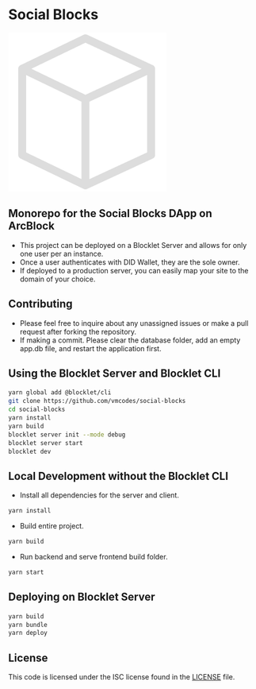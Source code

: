 # Social Blocks

![Social Blocks](logo.png)

## Monorepo for the Social Blocks DApp on ArcBlock

- This project can be deployed on a Blocklet Server and allows for only one user per an instance.
- Once a user authenticates with DID Wallet, they are the sole owner.
- If deployed to a production server, you can easily map your site to the domain of your choice.

## Contributing

- Please feel free to inquire about any unassigned issues or make a pull request after forking the repository.
- If making a commit. Please clear the database folder, add an empty app.db file, and restart the application first.

## Using the Blocklet Server and Blocklet CLI

```bash
yarn global add @blocklet/cli
git clone https://github.com/vmcodes/social-blocks
cd social-blocks
yarn install
yarn build
blocklet server init --mode debug
blocklet server start
blocklet dev
```

## Local Development without the Blocklet CLI

- Install all dependencies for the server and client.

```bash
yarn install
```

- Build entire project.

```bash
yarn build
```

- Run backend and serve frontend build folder.

```bash
yarn start
```

## Deploying on Blocklet Server

```bash
yarn build
yarn bundle
yarn deploy
```

## License

This code is licensed under the ISC license found in the [LICENSE](LICENSE) file.
